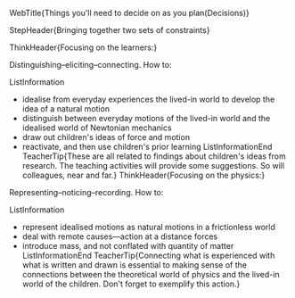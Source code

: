 WebTitle{Things you&apos;ll need to decide on as you plan(Decisions)}

StepHeader{Bringing together two sets of constraints}

ThinkHeader{Focusing on the learners:}

Distinguishing&ndash;eliciting&ndash;connecting. How to:

ListInformation
- idealise from everyday experiences the lived-in world to develop the idea of a natural motion
- distinguish between everyday motions of the lived-in world and the idealised world of Newtonian mechanics
- draw out children's ideas of force and motion
- reactivate, and then use children's prior learning
ListInformationEnd
TeacherTip{These are all related to findings about children's ideas from research. The teaching activities will provide some suggestions. So will colleagues, near and far.}
ThinkHeader{Focusing on the physics:}

Representing&ndash;noticing&ndash;recording. How to:

ListInformation
- represent idealised motions as natural motions in a frictionless world
- deal with remote causes—action at a distance forces
- introduce mass, and not conflated with quantity of matter
ListInformationEnd
TeacherTip{Connecting what is experienced with what is written and drawn is essential to making sense of the connections between the theoretical world of physics and the lived-in world of the children. Don't forget to exemplify this action.}

